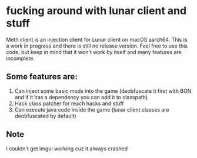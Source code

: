 # fucking around with lunar client and stuff
Meth client is an injection client for Lunar client on macOS aarch64. This is a work in progress and there is still no release version. Feel free to use this code,
but keep in mind that it won't work by itself and many features are incomplete.
## Some features are:
1. Can inject some basic mods into the game (deobfuscate it first with BON and if it has a dependency you can add it to classpath)
2. Hack class patcher for reach hacks and stuff
3. Can execute java code inside the game (lunar client classes are deobfuscated by default)
## Note
I couldn't get imgui working cuz it always crashed
